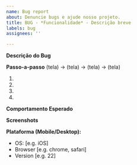 ```yaml
---
name: Bug report
about: Denuncie bugs e ajude nosso projeto.
title: BUG - *Funcionalidade* - Descrição breve
labels: bug
assignees: ''

---
```


**Descrição do Bug**
<!-- Uma descrição breve do que se trata o bug e em qual parte do programa ele ocorre. -->

**Passo-a-passo**
 (tela) -> (tela) -> (tela) -> (tela)

1. 
2. 
3.
4.

**Comportamento Esperado**
<!-- Comportamento esperado -->

**Screenshots**
<!-- Adicione aqui screenshots ou vídeos que demonstram ou explicitam o bug -->

**Plataforma (Mobile/Desktop):**
<!-- Descreva abaixo o ambiente que ele ocorre, se for relevante -->
 - OS: [e.g. iOS]
 - Browser [e.g. chrome, safari]
 - Version [e.g. 22]
